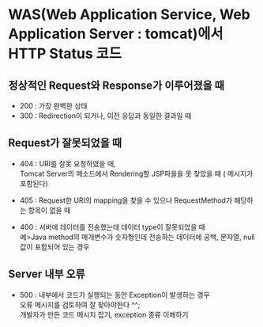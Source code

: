 # WAS(Web Application Service, Web Application Server : tomcat)에서 HTTP Status 코드

## 정상적인 Request와 Response가 이루어졌을 때
* 200 : 가장 완벽한 상태
* 300 : Redirection이 되거나, 이전 응답과 동일한 결과일 때


## Request가 잘못되었을 때
* 404 : URI를 잘못 요청하였을 때,  
Tomcat Server의 메소드에서 Rendering할 JSP파을을 못 찾았을 때 ( 메시지가 포함된다)

* 405 : Request한 URI의 mapping을 찾을 수 있으나 RequestMethod가 해당하는 항목이 없을 때

* 400 : 서버에 데이터를 전송했는데 데이터 type이 잘못되었을 때  
예>Java method의 매개변수가 숫자형인데 전송하는 데이터에 공백, 문자열, null 값이 포함되어 있는 경우


## Server 내부 오류
* 500 : 내부에서 코드가 실행되는 동안 Exception이 발생하는 경우  
오류 메시지를 검토하여 잘 찾아야한다 ^^;  
개발자가 만든 코드 메시지 잡기, exception 종류 이해하기